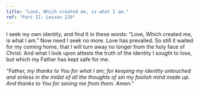 ```yaml
---
title: "Love, Which created me, is what I am."
ref: "Part II: Lesson 229"
---
```


I seek my own identity, and find It in these words: “Love, Which created
me, is what I am.” Now need I seek no more. Love has prevailed. So still
it waited for my coming home, that I will turn away no longer from the
holy face of Christ. And what I look upon attests the truth of the
identity I sought to lose, but which my Father has kept safe for me.

*“Father, my thanks to You for what I am; for keeping my identity
untouched and sinless in the midst of all the thoughts of sin my foolish
mind made up. And thanks to You for saving me from them. Amen.”*

